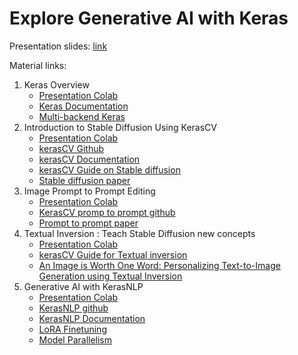 # Explore Generative AI with Keras

Presentation slides: [link](https://docs.google.com/presentation/d/1LCrqanpLeGvdc-tDOidAKEmeGCb5k9iatvUulB6I7Zs/edit#slide=id.p)

Material links:

1. Keras Overview 
    - [Presentation Colab](https://colab.research.google.com/drive/1_hY7U0uA2e4WGR7CDJI2sdKUEmoSt_lN?usp=sharing)
    - [Keras Documentation](https://keras.io/)
    - [Multi-backend Keras](https://todo)
2. Introduction to Stable Diffusion Using KerasCV
    - [Presentation Colab](https://colab.research.google.com/drive/1eDXurtSUpisLkj1bx0m8mHUxerOLwVHg#scrollTo=-Hwvaan5zuEx)
    - [kerasCV Github](https://github.com/keras-team/keras-cv)
    - [kerasCV Documentation](https://keras.io/keras_cv/)
    - [kerasCV Guide on Stable diffusion](https://keras.io/guides/keras_cv/generate_images_with_stable_diffusion/)
    - [Stable diffusion paper](https://arxiv.org/abs/2112.10752)
3. Image Prompt to Prompt Editing
    - [Presentation Colab](https://colab.research.google.com/drive/1m_QhOpTezk1mTVZFBtyyhP2vm9KmXLgS#scrollTo=7VzPrADCeVqw)
    - [KerasCV promp to prompt github](https://github.com/miguelCalado/keras-cv)
    - [Prompt to prompt paper](https://arxiv.org/abs/2208.01626)
3. Textual Inversion : Teach Stable Diffusion new concepts
    - [Presentation Colab](https://colab.research.google.com/drive/1bTScqIY7brerWjRGedD-BQ1TN_WVNTPV#scrollTo=h0qQr-tm-Wff)
    - [kerasCV Guide for Textual inversion](https://keras.io/examples/generative/fine_tune_via_textual_inversion/)
    - [An Image is Worth One Word: Personalizing Text-to-Image Generation using Textual Inversion](https://arxiv.org/abs/2208.01618)
4. Generative AI with KerasNLP
    - [Presentation Colab](https://colab.research.google.com/drive/1_SzgRzWoFMTpWmkwC83xx7un-gJRvm_2?usp=sharing)
    - [KerasNLP github](https://github.com/keras-team/keras-nlp)
    - [KerasNLP Documentation](https://keras.io/api/keras_nlp/)
    - [LoRA Finetuning](https://keras.io/examples/nlp/parameter_efficient_finetuning_of_gpt2_with_lora/)
    - [Model Parallelism](https://colab.research.google.com/drive/1N7BTXZNU66WsfAugLh1YqXUBPo2Ry6Xh?usp=sharing)

